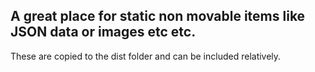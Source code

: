 ## A great place for static non movable items like JSON data or images etc etc.
These are copied to the dist folder and can be included relatively. 
